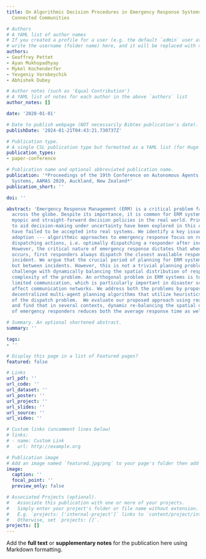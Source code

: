 ```yaml
---
title: On Algorithmic Decision Procedures in Emergency Response Systems in Smart and
  Connected Communities

# Authors
# A YAML list of author names
# If you created a profile for a user (e.g. the default `admin` user at `content/authors/admin/`), 
# write the username (folder name) here, and it will be replaced with their full name and linked to their profile.
authors:
- Geoffrey Pettet
- Ayan Mukhopadhyay
- Mykel Kochenderfer
- Yevgeniy Vorobeychik
- Abhishek Dubey

# Author notes (such as 'Equal Contribution')
# A YAML list of notes for each author in the above `authors` list
author_notes: []

date: '2020-01-01'

# Date to publish webpage (NOT necessarily Bibtex publication's date).
publishDate: '2024-01-21T04:43:21.730737Z'

# Publication type.
# A single CSL publication type but formatted as a YAML list (for Hugo requirements).
publication_types:
- paper-conference

# Publication name and optional abbreviated publication name.
publication: '*Proceedings of the 19th Conference on Autonomous Agents and MultiAgent
  Systems, AAMAS 2020, Auckland, New Zealand*'
publication_short: ''

doi: ''

abstract: 'Emergency Response Management (ERM) is a critical problem faced by communities
  across the globe. Despite its importance, it is common for ERM systems to follow
  myopic and straight-forward decision policies in the real world. Principled approaches
  to aid decision-making under uncertainty have been explored in this context but
  have failed to be accepted into real systems. We identify a key issue impeding their
  adoption --- algorithmic approaches to emergency response focus on reactive, post-incident
  dispatching actions, i.e. optimally dispatching a responder after incidents occur.
  However, the critical nature of emergency response dictates that when an incident
  occurs, first responders always dispatch the closest available responder to the
  incident. We argue that the crucial period of planning for ERM systems is not post-incident,
  but between incidents. However, this is not a trivial planning problem -  a major
  challenge with dynamically balancing the spatial distribution of responders is the
  complexity of the problem. An orthogonal problem in ERM systems is to plan under
  limited communication, which is particularly important in disaster scenarios that
  affect communication networks. We address both the problems by proposing two partially
  decentralized multi-agent planning algorithms that utilize heuristics and the structure
  of the dispatch problem.  We evaluate our proposed approach using real-world data,
  and find that in several contexts, dynamic re-balancing the spatial distribution
  of emergency responders reduces both the average response time as well as its variance. '

# Summary. An optional shortened abstract.
summary: ''

tags:
- ''

# Display this page in a list of Featured pages?
featured: false

# Links
url_pdf: ''
url_code: ''
url_dataset: ''
url_poster: ''
url_project: ''
url_slides: ''
url_source: ''
url_video: ''

# Custom links (uncomment lines below)
# links:
# - name: Custom Link
#   url: http://example.org

# Publication image
# Add an image named `featured.jpg/png` to your page's folder then add a caption below.
image:
  caption: ''
  focal_point: ''
  preview_only: false

# Associated Projects (optional).
#   Associate this publication with one or more of your projects.
#   Simply enter your project's folder or file name without extension.
#   E.g. `projects: ['internal-project']` links to `content/project/internal-project/index.md`.
#   Otherwise, set `projects: []`.
projects: []
---
```


Add the **full text** or **supplementary notes** for the publication here using Markdown formatting.
